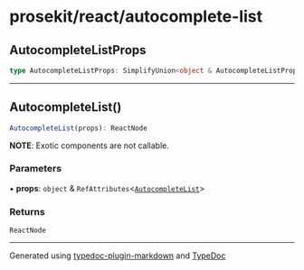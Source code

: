 # prosekit/react/autocomplete-list

<a id="autocompletelistprops" name="autocompletelistprops"></a>

## AutocompleteListProps

```ts
type AutocompleteListProps: SimplifyUnion<object & AutocompleteListProps>;
```

***

<a id="autocompletelist" name="autocompletelist"></a>

## AutocompleteList()

```ts
AutocompleteList(props): ReactNode
```

**NOTE**: Exotic components are not callable.

### Parameters

▪ **props**: `object` & `RefAttributes`\<[`AutocompleteList`](../lit/autocomplete-list.md#autocompletelist)\>

### Returns

`ReactNode`

***

Generated using [typedoc-plugin-markdown](https://www.npmjs.com/package/typedoc-plugin-markdown) and [TypeDoc](https://typedoc.org/)
